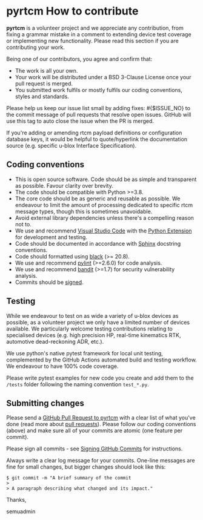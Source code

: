 # pyrtcm How to contribute

**pyrtcm** is a volunteer project and we appreciate any contribution, from fixing a grammar mistake in a comment to extending device test coverage or implementing new functionality. Please read this section if you are contributing your work.

Being one of our contributors, you agree and confirm that:

* The work is all your own.
* Your work will be distributed under a BSD 3-Clause License once your pull request is merged.
* You submitted work fulfils or mostly fulfils our coding conventions, styles and standards.

Please help us keep our issue list small by adding fixes: #{$ISSUE_NO} to the commit message of pull requests that resolve open issues. GitHub will use this tag to auto close the issue when the PR is merged.

If you're adding or amending rtcm payload definitions or configuration database keys, it would be helpful to quote/hyperlink the documentation source (e.g. specific u-blox Interface Specification).

## Coding conventions

* This is open source software. Code should be as simple and transparent as possible. Favour clarity over brevity.
* The code should be compatible with Python >=3.8.
* The core code should be as generic and reusable as possible. We endeavour to limit the amount of processing dedicated to specific rtcm message types, though this is sometimes unavoidable.
* Avoid external library dependencies unless there's a compelling reason not to.
* We use and recommend [Visual Studio Code](https://code.visualstudio.com/) with the [Python Extension](https://marketplace.visualstudio.com/items?itemName=ms-python.python) for development and testing.
* Code should be documented in accordance with [Sphinx](https://www.sphinx-doc.org/en/master/) docstring conventions.
* Code should formatted using [black](https://pypi.org/project/black/) (>= 20.8).
* We use and recommend [pylint](https://pypi.org/project/pylint/) (>=2.6.0) for code analysis.
* We use and recommend [bandit](https://pypi.org/project/bandit/) (>=1.7) for security vulnerability analysis.
* Commits should be [signed](https://docs.github.com/en/authentication/managing-commit-signature-verification/signing-commits).

## Testing

While we endeavour to test on as wide a variety of u-blox devices as possible, as a volunteer project we only have a limited number of devices available. We particularly welcome testing contributions relating to specialised devices (e.g. high precision HP, real-time kinematics RTK, automotive dead-reckoning ADR, etc.).

We use python's native pytest framework for local unit testing, complemented by the GitHub Actions automated build and testing workflow. We endeavour to have 100% code coverage.

Please write pytest examples for new code you create and add them to the `/tests` folder following the naming convention `test_*.py`.

## Submitting changes

Please send a [GitHub Pull Request to pyrtcm](https://github.com/semuconsulting/pyrtcm/pulls) with a clear list of what you've done (read more about [pull requests](https://docs.github.com/en/free-pro-team@latest/github/collaborating-with-issues-and-pull-requests/about-pull-requests)). Please follow our coding conventions (above) and make sure all of your commits are atomic (one feature per commit).

Please sign all commits - see [Signing GitHub Commits](https://docs.github.com/en/authentication/managing-commit-signature-verification/signing-commits) for instructions.

Always write a clear log message for your commits. One-line messages are fine for small changes, but bigger changes should look like this:

    $ git commit -m "A brief summary of the commit
    > 
    > A paragraph describing what changed and its impact."



Thanks,

semuadmin